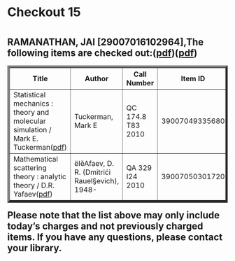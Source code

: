 <h1>Checkout 15<h1>
<h2>RAMANATHAN, JAI [29007016102964],The following items are checked out:(<a href="https://drive.google.com/file/d/1ZH9i3SJL3jfMCOvQLYE4wajyqZF-djjd/view?usp=sharing">pdf</a>)(<a href="https://drive.google.com/file/d/19N2N2Bs3GYUsEJnXgjiGuChXQ_g6C6zl/view?usp=sharing">pdf</a>)
<table border="5">
<tbody>
<tr>
<th>Title</th>
<th>Author</th>
<th>Call Number</th>
<th>Item ID</th>
<th>Date Charged</th>
<th>Date Due</th>
</tr>
<tr>
<td>Statistical mechanics : theory and molecular simulation / Mark E. Tuckerman(<a href="https://drive.google.com/file/d/11nbxcp9NAsL2bR5nA2OcjoD3mXMkjh6E/view?usp=sharing">pdf</a>)</td>
<td>Tuckerman, Mark E</td>
<td>QC 174.8 T83 2010</td>
<td>39007049335680</td>
<td>23 Nov 2018</td>
<td>07 Dec 2018</td>
</tr>
<tr>
<td>Mathematical scattering theory : analytic theory / D.R. Yafaev(<a href="https://drive.google.com/file/d/1yahH8GiJe4_7DxhYr033WY_HeLdSwdRC/view?usp=sharing">pdf</a>)</td>
<td>ëIěAfaev, D. R. (Dmitrići Rauel§evich), 1948-</td>
<td>QA 329 I24 2010</td>
<td>39007050301720</td>
<td>23 Nov 2018</td>
<td>07 Dec 2018</td>
</tr>
</tbody>
</table>
Please note that the list above may only include today’s charges and not previously charged items. If you have any questions, please contact your library.<h2>
